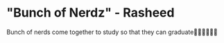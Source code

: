 # "Bunch of Nerdz" - Rasheed
Bunch of nerds come together to study so that they can graduate🤘✨👩‍🎓👨‍🎓
